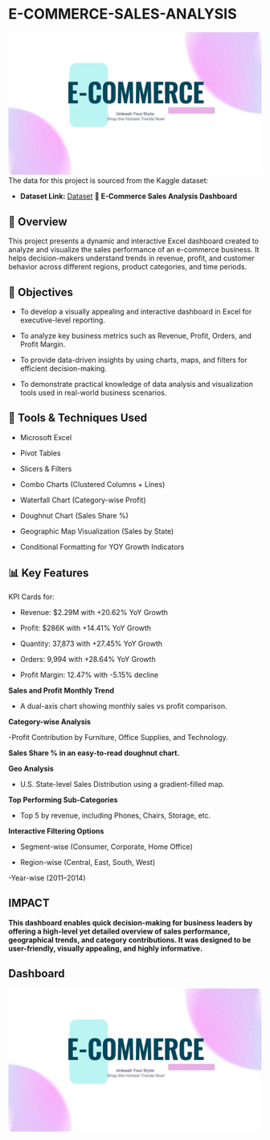 # E-COMMERCE-SALES-ANALYSIS
![](https://github.com/shamilshamuh/E-COMMERCE-SALES-ANALYSIS/blob/main/E%20COMMERCE%20RAW%20.PNG)
The data for this project is sourced from the Kaggle dataset:

- **Dataset Link:** [Dataset](https://github.com/shamilshamuh/E-COMMERCE-SALES-ANALYSIS/blob/main/Ecommerce%20Sales%20Analysis.xlsx%20-%20Data.csv)
**🛒 E-Commerce Sales Analysis Dashboard**
## 📌 Overview
This project presents a dynamic and interactive Excel dashboard created to analyze and visualize the sales performance of an e-commerce business. It helps decision-makers understand trends in revenue, profit, and customer behavior across different regions, product categories, and time periods.

## 🎯 Objectives
- To develop a visually appealing and interactive dashboard in Excel for executive-level reporting.

- To analyze key business metrics such as Revenue, Profit, Orders, and Profit Margin.

- To provide data-driven insights by using charts, maps, and filters for efficient decision-making.

- To demonstrate practical knowledge of data analysis and visualization tools used in real-world business scenarios.

## 🔧 Tools & Techniques Used
- Microsoft Excel

- Pivot Tables

- Slicers & Filters

- Combo Charts (Clustered Columns + Lines)

- Waterfall Chart (Category-wise Profit)

- Doughnut Chart (Sales Share %)

- Geographic Map Visualization (Sales by State)

- Conditional Formatting for YOY Growth Indicators

## 📊 Key Features
KPI Cards for:

- Revenue: $2.29M with +20.62% YoY Growth

- Profit: $286K with +14.41% YoY Growth

- Quantity: 37,873 with +27.45% YoY Growth

- Orders: 9,994 with +28.64% YoY Growth

- Profit Margin: 12.47% with -5.15% decline

**Sales and Profit Monthly Trend**
- A dual-axis chart showing monthly sales vs profit comparison.

**Category-wise Analysis**

-Profit Contribution by Furniture, Office Supplies, and Technology.

**Sales Share % in an easy-to-read doughnut chart.**

**Geo Analysis**

- U.S. State-level Sales Distribution using a gradient-filled map.

**Top Performing Sub-Categories**

- Top 5 by revenue, including Phones, Chairs, Storage, etc.

**Interactive Filtering Options**

- Segment-wise (Consumer, Corporate, Home Office)

- Region-wise (Central, East, South, West)

-Year-wise (2011–2014)

## IMPACT
**This dashboard enables quick decision-making for business leaders by offering a high-level yet detailed overview of sales performance, geographical trends, and category contributions. It was designed to be user-friendly, visually appealing, and highly informative.**

## Dashboard
![](https://github.com/shamilshamuh/E-COMMERCE-SALES-ANALYSIS/blob/main/E%20COMMERCE%20RAW%20.PNG)



